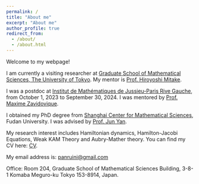 ```yaml
---
permalink: /
title: "About me"
excerpt: "About me"
author_profile: true
redirect_from: 
  - /about/
  - /about.html
---
```


Welcome to my webpage!

I am currently a visiting researcher at [Graduate School of Mathematical Sciences, The University of Tokyo](https://www.ms.u-tokyo.ac.jp/). My mentor is [Prof. Hiroyoshi Mitake](https://scholar.google.com/citations?user=ipRPxJIAAAAJ&hl=ja).

I was a postdoc at [Institut de Mathématiques de Jussieu-Paris Rive Gauche](https://www.imj-prg.fr/), from October 1, 2023 to September 30, 2024. I was mentored by [Prof. Maxime Zavidovique](https://webusers.imj-prg.fr/~maxime.zavidovique/).

I obtained my PhD degree from [Shanghai Center for Mathematical Sciences](https://scms.fudan.edu.cn/), Fudan University. I was advised by [Prof. Jun Yan](https://www.researchgate.net/profile/Jun-Yan-79).

My research interest includes Hamiltonian dynamics, Hamilton-Jacobi Equations, Weak KAM Theory and Aubry-Mather theory. You can find my CV here: [CV](../assets/CV.pdf).

My email address is: panruini@gmail.com

Office: Room 204, Graduate School of Mathematical Sciences Building, 3-8-1 Komaba Meguro-ku Tokyo 153-8914, Japan.
